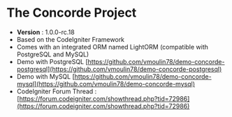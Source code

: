 # The Concorde Project
* **Version** : 1.0.0-rc.18
* Based on the CodeIgniter Framework
* Comes with an integrated ORM named LightORM (compatible with PostgreSQL and MySQL)
* Demo with PostgreSQL [https://github.com/vmoulin78/demo-concorde-postgresql](https://github.com/vmoulin78/demo-concorde-postgresql)
* Demo with MySQL [https://github.com/vmoulin78/demo-concorde-mysql](https://github.com/vmoulin78/demo-concorde-mysql)
* CodeIgniter Forum Thread : [https://forum.codeigniter.com/showthread.php?tid=72986](https://forum.codeigniter.com/showthread.php?tid=72986)